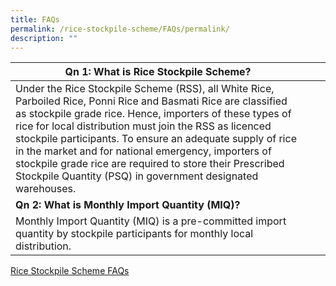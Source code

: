 ```yaml
---
title: FAQs
permalink: /rice-stockpile-scheme/FAQs/permalink/
description: ""
---
```

| Qn 1: What is Rice Stockpile Scheme?  | | |
| -------- | -------- | -------- |
| Under the Rice Stockpile Scheme (RSS), all White Rice, Parboiled Rice, Ponni Rice and Basmati Rice are classified as stockpile grade rice. Hence, importers of these types of rice for local distribution must join the RSS as licenced stockpile participants.  To ensure an adequate supply of rice in the market and for national emergency, importers of stockpile grade rice are required to store their Prescribed Stockpile Quantity (PSQ) in government designated warehouses.    |      |      |
| **Qn 2: What is Monthly Import Quantity (MIQ)?** | | |
| Monthly Import Quantity (MIQ) is a pre-committed import quantity by stockpile participants for monthly local distribution.    |      |      |




[Rice Stockpile Scheme FAQs](/files/RSS%20FAQs.pdf)